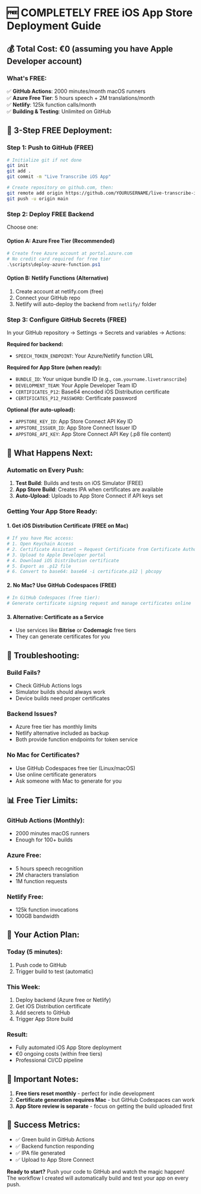 # 🆓 COMPLETELY FREE iOS App Store Deployment Guide

## 💰 Total Cost: €0 (assuming you have Apple Developer account)

### What's FREE:
✅ **GitHub Actions**: 2000 minutes/month macOS runners  
✅ **Azure Free Tier**: 5 hours speech + 2M translations/month  
✅ **Netlify**: 125k function calls/month  
✅ **Building & Testing**: Unlimited on GitHub  

## 🚀 3-Step FREE Deployment:

### Step 1: Push to GitHub (FREE)
```bash
# Initialize git if not done
git init
git add .
git commit -m "Live Transcribe iOS App"

# Create repository on github.com, then:
git remote add origin https://github.com/YOURUSERNAME/live-transcribe-iphone.git
git push -u origin main
```

### Step 2: Deploy FREE Backend
Choose one:

#### Option A: Azure Free Tier (Recommended)
```powershell
# Create free Azure account at portal.azure.com
# No credit card required for free tier
.\scripts\deploy-azure-function.ps1
```

#### Option B: Netlify Functions (Alternative)
1. Create account at netlify.com (free)
2. Connect your GitHub repo
3. Netlify will auto-deploy the backend from `netlify/` folder

### Step 3: Configure GitHub Secrets (FREE)
In your GitHub repository → Settings → Secrets and variables → Actions:

**Required for backend:**
- `SPEECH_TOKEN_ENDPOINT`: Your Azure/Netlify function URL

**Required for App Store (when ready):**
- `BUNDLE_ID`: Your unique bundle ID (e.g., `com.yourname.livetranscribe`)
- `DEVELOPMENT_TEAM`: Your Apple Developer Team ID
- `CERTIFICATES_P12`: Base64 encoded iOS Distribution certificate
- `CERTIFICATES_P12_PASSWORD`: Certificate password

**Optional (for auto-upload):**
- `APPSTORE_KEY_ID`: App Store Connect API Key ID
- `APPSTORE_ISSUER_ID`: App Store Connect Issuer ID  
- `APPSTORE_API_KEY`: App Store Connect API Key (.p8 file content)

## 📱 What Happens Next:

### Automatic on Every Push:
1. **Test Build**: Builds and tests on iOS Simulator (FREE)
2. **App Store Build**: Creates IPA when certificates are available
3. **Auto-Upload**: Uploads to App Store Connect if API keys set

### Getting Your App Store Ready:

#### 1. Get iOS Distribution Certificate (FREE on Mac)
```bash
# If you have Mac access:
# 1. Open Keychain Access
# 2. Certificate Assistant → Request Certificate from Certificate Authority
# 3. Upload to Apple Developer portal
# 4. Download iOS Distribution certificate
# 5. Export as .p12 file
# 6. Convert to base64: base64 -i certificate.p12 | pbcopy
```

#### 2. No Mac? Use GitHub Codespaces (FREE)
```bash
# In GitHub Codespaces (free tier):
# Generate certificate signing request and manage certificates online
```

#### 3. Alternative: Certificate as a Service
- Use services like **Bitrise** or **Codemagic** free tiers
- They can generate certificates for you

## 🔧 Troubleshooting:

### Build Fails?
- Check GitHub Actions logs
- Simulator builds should always work
- Device builds need proper certificates

### Backend Issues?
- Azure free tier has monthly limits
- Netlify alternative included as backup
- Both provide function endpoints for token service

### No Mac for Certificates?
- Use GitHub Codespaces free tier (Linux/macOS)
- Use online certificate generators
- Ask someone with Mac to generate for you

## 📊 Free Tier Limits:

### GitHub Actions (Monthly):
- 2000 minutes macOS runners
- Enough for 100+ builds

### Azure Free:
- 5 hours speech recognition
- 2M characters translation
- 1M function requests

### Netlify Free:
- 125k function invocations
- 100GB bandwidth

## 🎯 Your Action Plan:

### Today (5 minutes):
1. Push code to GitHub
2. Trigger build to test (automatic)

### This Week:
1. Deploy backend (Azure free or Netlify)
2. Get iOS Distribution certificate
3. Add secrets to GitHub
4. Trigger App Store build

### Result:
- Fully automated iOS App Store deployment
- €0 ongoing costs (within free tiers)
- Professional CI/CD pipeline

## 🚨 Important Notes:

1. **Free tiers reset monthly** - perfect for indie development
2. **Certificate generation requires Mac** - but GitHub Codespaces can work
3. **App Store review is separate** - focus on getting the build uploaded first

## 🎉 Success Metrics:
- ✅ Green build in GitHub Actions
- ✅ Backend function responding
- ✅ IPA file generated
- ✅ Upload to App Store Connect

**Ready to start?** Push your code to GitHub and watch the magic happen! The workflow I created will automatically build and test your app on every push.
